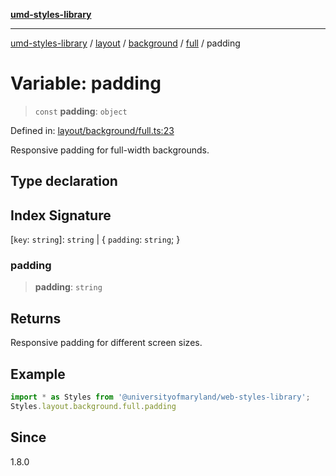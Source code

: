 [**umd-styles-library**](../../../../../../README.md)

***

[umd-styles-library](../../../../../../modules.md) / [layout](../../../../../README.md) / [background](../../../README.md) / [full](../README.md) / padding

# Variable: padding

> `const` **padding**: `object`

Defined in: [layout/background/full.ts:23](https://github.com/UMD-Digital/design-system/blob/8c958a0419ab79ba8bcba0aabd12f79a69ac5834/packages/styles/source/layout/background/full.ts#L23)

Responsive padding for full-width backgrounds.

## Type declaration

## Index Signature

\[`key`: `string`\]: `string` \| \{ `padding`: `string`; \}

### padding

> **padding**: `string`

## Returns

Responsive padding for different screen sizes.

## Example

```typescript
import * as Styles from '@universityofmaryland/web-styles-library';
Styles.layout.background.full.padding
```

## Since

1.8.0
